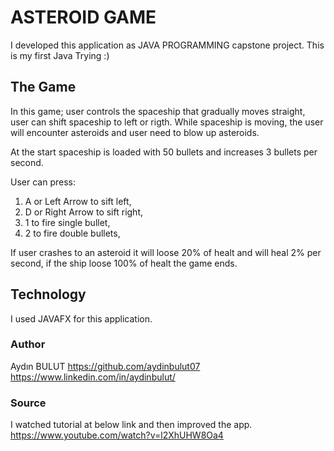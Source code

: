 # ASTEROID GAME

I developed this application as JAVA PROGRAMMING capstone project. This is my first Java Trying :) 

## The Game

In this game; user controls the spaceship that gradually moves straight, user can shift spaceship to left or rigth. 
While spaceship is moving, the user will encounter asteroids and user need to blow up asteroids. 

At the start spaceship is loaded with 50 bullets and increases 3 bullets per second. 

User can press:  
1. A or Left Arrow to sift left,  
2. D or Right Arrow to sift right,
3. 1 to fire single bullet, 
4. 2 to fire double bullets,

If user crashes to an asteroid it will loose 20% of healt and will heal 2% per second, if the ship loose 100% of healt 
the game ends.

## Technology

I used JAVAFX for this application.

### Author

Aydın BULUT
https://github.com/aydinbulut07
https://www.linkedin.com/in/aydinbulut/

### Source

I watched tutorial at below link and then improved the app.  
https://www.youtube.com/watch?v=l2XhUHW8Oa4